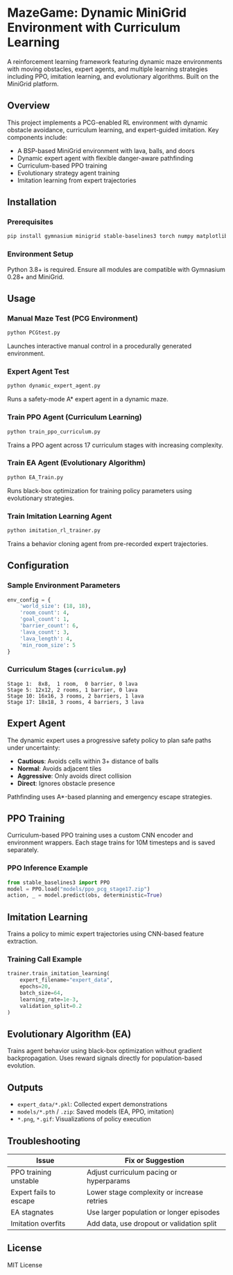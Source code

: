 # MazeGame: Dynamic MiniGrid Environment with Curriculum Learning

A reinforcement learning framework featuring dynamic maze environments with moving obstacles, expert agents, and multiple learning strategies including PPO, imitation learning, and evolutionary algorithms. Built on the MiniGrid platform.

## Overview

This project implements a PCG-enabled RL environment with dynamic obstacle avoidance, curriculum learning, and expert-guided imitation. Key components include:

- A BSP-based MiniGrid environment with lava, balls, and doors
- Dynamic expert agent with flexible danger-aware pathfinding
- Curriculum-based PPO training
- Evolutionary strategy agent training
- Imitation learning from expert trajectories

## Installation

### Prerequisites
```bash
pip install gymnasium minigrid stable-baselines3 torch numpy matplotlib imageio tqdm
```

### Environment Setup
Python 3.8+ is required. Ensure all modules are compatible with Gymnasium 0.28+ and MiniGrid.

## Usage

### Manual Maze Test (PCG Environment)
```bash
python PCGtest.py
```
Launches interactive manual control in a procedurally generated environment.

### Expert Agent Test
```bash
python dynamic_expert_agent.py
```
Runs a safety-mode A* expert agent in a dynamic maze.

### Train PPO Agent (Curriculum Learning)
```bash
python train_ppo_curriculum.py
```
Trains a PPO agent across 17 curriculum stages with increasing complexity.

### Train EA Agent (Evolutionary Algorithm)
```bash
python EA_Train.py
```
Runs black-box optimization for training policy parameters using evolutionary strategies.

### Train Imitation Learning Agent
```bash
python imitation_rl_trainer.py
```
Trains a behavior cloning agent from pre-recorded expert trajectories.

## Configuration

### Sample Environment Parameters
```python
env_config = {
    'world_size': (18, 18),
    'room_count': 4,
    'goal_count': 1,
    'barrier_count': 6,
    'lava_count': 3,
    'lava_length': 4,
    'min_room_size': 5
}
```

### Curriculum Stages (`curriculum.py`)
```
Stage 1:  8x8,  1 room,  0 barrier, 0 lava
Stage 5: 12x12, 2 rooms, 1 barrier, 0 lava
Stage 10: 16x16, 3 rooms, 2 barriers, 1 lava
Stage 17: 18x18, 3 rooms, 4 barriers, 3 lava
```

## Expert Agent

The dynamic expert uses a progressive safety policy to plan safe paths under uncertainty:

- **Cautious**: Avoids cells within 3+ distance of balls
- **Normal**: Avoids adjacent tiles
- **Aggressive**: Only avoids direct collision
- **Direct**: Ignores obstacle presence

Pathfinding uses A*-based planning and emergency escape strategies.

## PPO Training

Curriculum-based PPO training uses a custom CNN encoder and environment wrappers. Each stage trains for 10M timesteps and is saved separately.

### PPO Inference Example
```python
from stable_baselines3 import PPO
model = PPO.load("models/ppo_pcg_stage17.zip")
action, _ = model.predict(obs, deterministic=True)
```

## Imitation Learning

Trains a policy to mimic expert trajectories using CNN-based feature extraction.

### Training Call Example
```python
trainer.train_imitation_learning(
    expert_filename="expert_data",
    epochs=20,
    batch_size=64,
    learning_rate=1e-3,
    validation_split=0.2
)
```

## Evolutionary Algorithm (EA)

Trains agent behavior using black-box optimization without gradient backpropagation. Uses reward signals directly for population-based evolution.

## Outputs

- `expert_data/*.pkl`: Collected expert demonstrations
- `models/*.pth` / `.zip`: Saved models (EA, PPO, imitation)
- `*.png`, `*.gif`: Visualizations of policy execution

## Troubleshooting

| Issue                   | Fix or Suggestion                           |
|------------------------|---------------------------------------------|
| PPO training unstable   | Adjust curriculum pacing or hyperparams    |
| Expert fails to escape  | Lower stage complexity or increase retries |
| EA stagnates            | Use larger population or longer episodes   |
| Imitation overfits      | Add data, use dropout or validation split  |

## License

MIT License

